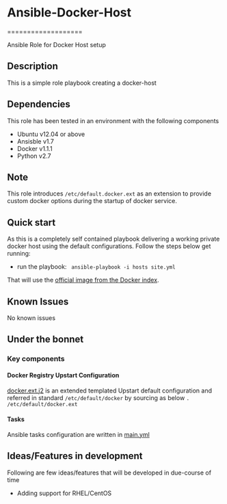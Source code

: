 # Ansible-Docker-Host
===================

Ansible Role for Docker Host setup

## Description
This is a simple role playbook creating a docker-host 

## Dependencies
This role has been tested in an environment with the following components
 * Ubuntu v12.04 or above
 * Ansisble v1.7
 * Docker v1.1.1
 * Python v2.7

## Note
This role introduces `/etc/default.docker.ext` as an extension to provide custom docker options during the startup of docker service.

## Quick start
As this is a completely self contained playbook delivering a working private docker host using the default configurations. Follow the steps below get running:
*  run the playbook: ` ansible-playbook -i hosts site.yml`
  
That will use the
[official image from the Docker index](https://index.docker.io/_/registry/).

## Known Issues
No known issues

## Under the bonnet
### Key components
#### Docker Registry Upstart Configuration
[docker.ext.j2](roles/docker-host/templates/docker.ext.j2) is an extended templated Upstart default configuration and referred in standard `/etc/default/docker` by sourcing as below
`. /etc/default/docker.ext`

#### Tasks
Ansible tasks configuration are written in [main.yml](roles/docker-host/tasks/main.yml)


## Ideas/Features in development
Following are few ideas/features that will be developed in due-course of time
 * Adding support for RHEL/CentOS
